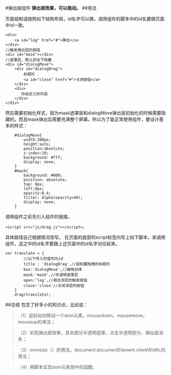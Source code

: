 #弹出层组件
**弹出层效果，可以拖动。**
##用法

页面结构请按照如下结构布局，id名字可以换，调用组件的脚本中的id名要跟页面中id一致。

	
	<div>
		<a id="log" href="#">弹出</a>
	</div>
	//触发弹出层的按钮
    <div id="mask"></div>
	//遮罩层，默认状态下隐藏
    <div id="dialogMove">
        <div id="dialogDrag">
            标题栏
            <a id="close" href="#">关闭按钮</a>
        </div>
        <div>
           你自定义的内容
        </div>
    </div>
然后需要初始化样式，因为mask遮罩层和dialogMove弹出层初始化的时候需要隐藏的。而且mask弹出后需要充满整个屏幕。所以为了能正常使用组件，要设计基本的样式：

		#dialogMove{
			width:380px;
	        height:auto;
	        position:absolute;
	        z-index:10;
	        background: #fff;
	        display: none;
		}
		#mask{
			background: #000;
	        position: absolute;
	        top: 0px;
	        left:0px;
	        opacity:0.4;
	        filter: Alpha(opacity=40);
	        display: none;
		}


调用组件之前先引入组件的链接。

	<script src="js/drag.js"></script>。

具体路径自己根据情况改写。
在页面的底部的script标签内写上如下脚本，来调用组件，这之中的id名字要跟上述页面中的id名字对应起来。


	var translate = {
            //以下传入的值均为id
            title : 'dialogDrag',//鼠标要拖拽的标题栏
            box:'dialogMove',//被拖动体
            mask:'mask',//半透明遮罩层
            open:'log',//调出浮层的触发按钮
            close:'close'//关闭浮层的按钮
        }
        drag(translate);

##总结
包含了好多小的知识点，比如说：
>（1）鼠标如何移动一个dom元素，mousedown，mousemove，mouseup的用法；

>（2）实现弹出层效果，其余部分半透明遮罩，点击半透明部分，弹出层消失；

>（3）onresize（）的用法，document.documentElement.clientWidth;的用法；

>（4）用脚本实现dom元素居中的函数。